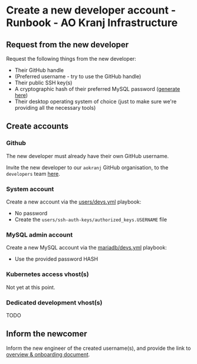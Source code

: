 # Create a new developer account - Runbook - AO Kranj Infrastructure



## Request from the new developer

Request the following things from the new developer:
* Their GitHub handle
* (Preferred username - try to use the GitHub handle)
* Their public SSH key(s)
* A cryptographic hash of their preferred MySQL password ([generate here](https://www.browserling.com/tools/mysql-password))
* Their desktop operating system of choice (just to make sure we're providing all the necessary tools)



## Create accounts

### Github

The new developer must already have their own GitHub username.

Invite the new developer to our `aokranj` GitHub organisation,
to the `developers` team [here](https://github.com/orgs/aokranj/teams/developers/members?add=true).



### System account

Create a new account via the [users/devs.yml](../../users/devs.yml) playbook:
* No password
* Create the `users/ssh-auth-keys/authorized_keys.USERNAME` file



### MySQL admin account

Create a new MySQL account via the [mariadb/devs.yml](../../mariadb/devs.yml) playbook:
* Use the provided password HASH



### Kubernetes access vhost(s)

Not yet at this point.



### Dedicated development vhost(s)

TODO



## Inform the newcomer

Inform the new engineer of the created username(s), and provide the link to [overview & onboarding document](../overview-for-onboarding.md).

